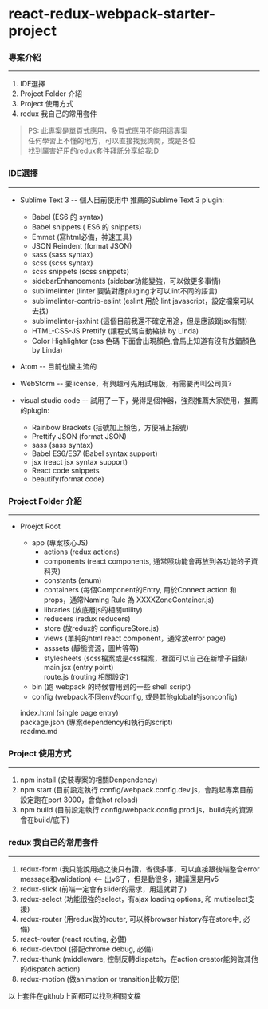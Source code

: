 # react-redux-webpack-starter-project

###  專案介紹
---
1. IDE選擇  
2. Project Folder 介紹  
3. Project 使用方式  
4. redux 我自己的常用套件  
  
  
>  PS: 此專案是單頁式應用，多頁式應用不能用這專案  
任何學習上不懂的地方，可以直接找我詢問，或是各位  
找到厲害好用的redux套件拜託分享給我:D  
  
  

### IDE選擇
---
- Sublime Text 3  -- 個人目前使用中 推薦的Sublime Text 3 plugin:
    - Babel (ES6 的 syntax)  
    - Babel snippets ( ES6 的 snippets)
    - Emmet (寫html必備，神速工具)
    - JSON Reindent (format JSON)
    - sass (sass syntax)
    - scss (scss syntax)
    - scss snippets (scss snippets)
    - sidebarEnhancements (sidebar功能變強，可以做更多事情)
    - sublimelinter (linter 要裝對應pluging才可以lint不同的語言)
    - sublimelinter-contrib-eslint (eslint 用於 lint javascript，設定檔案可以去找)
    - sublimelinter-jsxhint (這個目前我還不確定用途，但是應該跟jsx有關)
    - HTML-CSS-JS Prettify (讓程式碼自動縮排 by Linda)
    - Color Highlighter (css 色碼 下面會出現顏色,會馬上知道有沒有放錯顏色 by Linda)

- Atom  -- 目前也蠻主流的  
- WebStorm -- 要license，有興趣可先用試用版，有需要再叫公司買?
- visual studio code -- 試用了一下，覺得是個神器，強烈推薦大家使用，推薦的plugin:  
    - Rainbow Brackets (括號加上顏色，方便補上括號)
    - Prettify JSON (format JSON)
    - sass (sass syntax)
    - Babel ES6/ES7 (Babel syntax support)
    - jsx (react jsx syntax support)
    - React code snippets
    - beautify(format code)

###  Project Folder 介紹
---
- Proejct Root  
	- app (專案核心JS)  
		* actions (redux actions)  
		* components (react components, 通常照功能會再放到各功能的子資料夾)  
		* constants (enum)  
		* containers (每個Component的Entry, 用於Connect action 和 props，通常Naming Rule 為 XXXXZoneContainer.js)  
		* libraries (放底層js的相關utility)  
		* reducers (redux reducers)  
		* store (放redux的 configureStore.js)  
		* views (單純的html react component，通常放error page)  
        * asssets (靜態資源，圖片等等)  
        * stylesheets (scss檔案或是css檔案，裡面可以自己在新增子目錄)  
        main.jsx (entry point)  
		route.js (routing 相關設定)  
    * bin (跑 webpack 的時候會用到的一些 shell script)  
	* config (webpack不同env的config, 或是其他global的jsonconfig)  
	    
	index.html (single page entry)  
	package.json (專案dependency和執行的script)  
	readme.md  
  
  
  
### Project 使用方式
---
1. npm install (安裝專案的相關Denpendency)  
2. npm start (目前設定執行 config/webpack.config.dev.js，會跑起專案目前設定跑在port 3000，會做hot reload)  
3. npm build (目前設定執行 config/webpack.config.prod.js，build完的資源會在build/底下)  
  
  
  
  
### redux 我自己的常用套件
---
1. redux-form (我只能說用過之後只有讚，省很多事，可以直接跟後端整合error message和validation) <-- 出v6了，但是動很多，建議還是用v5  
2. redux-slick (前端一定會有slider的需求，用這就對了)  
3. redux-select (功能很強的select，有ajax loading options, 和 mutiselect支援)  
4. redux-router (用redux做的router, 可以將browser history存在store中, 必備)  
5. react-router (react routing, 必備)  
6. redux-devtool (搭配chrome debug, 必備)  
7. redux-thunk (middleware, 控制反轉dispatch，在action creator能夠做其他的dispatch action)  
8. redux-motion (做animation or transition比較方便)  
   
以上套件在github上面都可以找到相關文檔  

